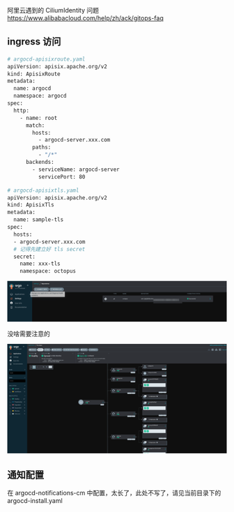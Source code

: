 

阿里云遇到的 CiliumIdentity 问题
https://www.alibabacloud.com/help/zh/ack/gitops-faq
## ingress 访问

```bash
# argocd-apisixroute.yaml
apiVersion: apisix.apache.org/v2
kind: ApisixRoute
metadata:
  name: argocd
  namespace: argocd
spec:
  http:
    - name: root
      match:
        hosts:
          - argocd-server.xxx.com
        paths:
          - "/*"
      backends:
        - serviceName: argocd-server
          servicePort: 80
```


```bash
# argocd-apisixtls.yaml
apiVersion: apisix.apache.org/v2
kind: ApisixTls
metadata:
  name: sample-tls
spec:
  hosts:
  - argocd-server.xxx.com
  # 记得先建立好 tls secret 
  secret:
    name: xxx-tls
    namespace: octopus
```

![](assets/ArgoCD%20文档/ArgoCD%20文档_image_1.png)


没啥需要注意的
 
![](assets/ArgoCD%20文档/ArgoCD%20文档_image_2.png)

## 通知配置

在 argocd-notifications-cm 中配置，太长了，此处不写了，请见当前目录下的 argocd-install.yaml